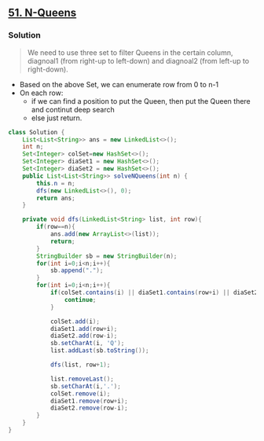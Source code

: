 ## [51. N-Queens](https://leetcode.cn/problems/n-queens/)

### Solution

> We need to use three set to filter Queens in the certain column, diagnoal1 (from right-up to left-down) and diagnoal2 (from left-up to right-down).

- Based on the above Set, we can enumerate row from 0 to n-1 
- On each row: 
  - if we can find a position to put the Queen, then put the Queen there and continut deep search
  - else just return.

```java
class Solution {
    List<List<String>> ans = new LinkedList<>();
    int n;
    Set<Integer> colSet=new HashSet<>();
    Set<Integer> diaSet1 = new HashSet<>();
    Set<Integer> diaSet2 = new HashSet<>(); 
    public List<List<String>> solveNQueens(int n) {
        this.n = n;
        dfs(new LinkedList<>(), 0);
        return ans;
    }

    private void dfs(LinkedList<String> list, int row){
        if(row==n){
            ans.add(new ArrayList<>(list));
            return;
        }
        StringBuilder sb = new StringBuilder(n);
        for(int i=0;i<n;i++){
            sb.append(".");
        }
        for(int i=0;i<n;i++){
            if(colSet.contains(i) || diaSet1.contains(row+i) || diaSet2.contains(row-i)){
                continue;
            }

            colSet.add(i);
            diaSet1.add(row+i);
            diaSet2.add(row-i);
            sb.setCharAt(i, 'Q');
            list.addLast(sb.toString());

            dfs(list, row+1);

            list.removeLast();
            sb.setCharAt(i,'.');
            colSet.remove(i);
            diaSet1.remove(row+i);
            diaSet2.remove(row-i);
        }
    }
}
```

